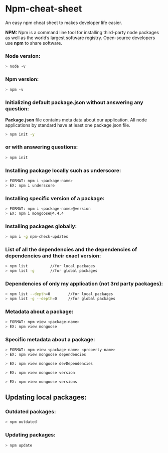 # Npm-cheat-sheet

An easy npm cheat sheet to makes developer life easier.

**NPM:** Npm is a command line tool for installing third-party node packages as well as the world’s largest software registry. Open-source developers use **npm** to share software.

### Node version:

```bash
> node -v
```

### Npm version:

```bash
> npm -v
```

### Initializing default package.json without answering any question:

**Package.json** file contains meta data about our application. All node applications by standard have at least one package.json file.

```bash
> npm init -y
```

### or with answering questions:

```bash
> npm init
```

### Installing package locally such as underscore:

```bash
> FORMAT: npm i <package-name>
> EX: npm i underscore
```

### Installing specific version of a package:

```bash
> FORMAT: npm i <package-name>@version
> EX: npm i mongoose@4.4.4
```

### Installing packages globally:

```bash
> npm i -g npm-check-updates
```

### List of all the dependencies and the dependencies of dependencies and their exact version:

```bash
> npm list          //for local packages
> npm list -g       //for global packages
```

### Dependencies of only my application (not 3rd party packages):

```bash
> npm list --depth=0        //for local packages
> npm list -g --depth=0     //for global packages
```

### Metadata about a package:

```bash
> FORMAT: npm view <package-name>
> EX: npm view mongoose
```

### Specific metadata about a package:

```bash
> FORMAT: npm view <package-name> <property-name>
> EX: npm view mongoose dependencies
```

```bash
> EX: npm view mongoose devDependencies
```

```bash
> EX: npm view mongoose version
```

```bash
> EX: npm view mongoose versions
```

## Updating local packages:

### Outdated packages:

```bash
> npm outdated
```

### Updating packages:

```bash
> npm update
```
